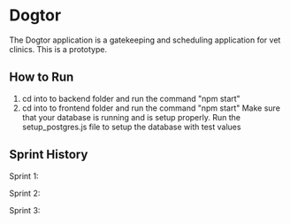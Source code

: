 # Dogtor
The Dogtor application is a gatekeeping and scheduling application for 
vet clinics. This is a prototype.

## How to Run
1) cd into to backend folder and run the command "npm start"
2) cd into to frontend folder and run the command "npm start"
Make sure that your database is running and is setup properly.
Run the setup_postgres.js file to setup the database with test values

## Sprint History
Sprint 1:

Sprint 2:

Sprint 3: